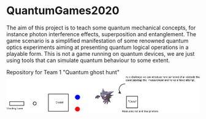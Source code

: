 # QuantumGames2020
The aim of this project is to teach some quantum mechanical concepts, for instance photon interference effects, superposition and entanglement. The game scenario is a simplified manifestation of some renowned quantum optics experiments aiming at presenting quantum logical operations in a playable form. This is not a game running on quantum devices, we are just using tools that can simulate quantum behaviour to some extent.     




Repository for Team 1 "Quantum ghost hunt"
![concept_image](https://github.com/kootee/QuantumGames2020/blob/master/GhostPokemon.png)
